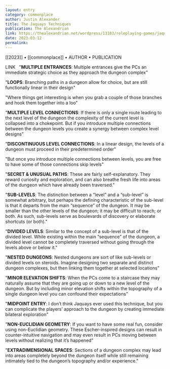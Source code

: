 ```yaml
---
layout: entry
category: commonplace
author: Justin Alexander
title: The Jaquays Techniques
publication: The Alexandrian
link: https://thealexandrian.net/wordpress/13103/roleplaying-games/jaquaying-the-dungeon-part-2-the-jaquays-techniques
date: 2023-03-12
permalink:
---
```


[[2023]] • [[commonplace]] • AUTHOR • PUBLICATION

LINK
 
"**MULTIPLE ENTRANCES**: Multiple entrances give the PCs an immediate strategic choice as they approach the dungeon complex"

"**LOOPS**: Branching paths in a dungeon allow for choice, but are still functionally linear in their design"

"Where things get interesting is when you grab a couple of those branches and hook them together into a loo"

"**MULTIPLE LEVEL CONNECTIONS**: If there is only a single route leading to the next level of the dungeon the complexity of the current level is collapsed into a chokepoint. But if you introduce multiple connections between the dungeon levels you create a synergy between complex level designs"

"**DISCONTINUOUS LEVEL CONNECTIONS**: In a linear design, the levels of a dungeon must proceed in their predetermined order"

"But once you introduce multiple connections between levels, you are free to have some of those connections skip levels"

"**SECRET & UNUSUAL PATHS**: These are fairly self-explanatory. They reward curiosity and exploration, and can also breathe fresh life into areas of the dungeon which have already been traversed."

"**SUB-LEVELS**: The distinction between a “level” and a “sub-level” is somewhat arbitrary, but perhaps the defining characteristic of the sub-level is that it departs from the main “sequence” of the dungeon. It may be smaller than the other levels of the dungeon; it may be difficult to reach; or both. As such, sub-levels serve as boulevards of discovery or elaborate shortcuts (or both)."

"**DIVIDED LEVELS**: Similar to the concept of a sub-level is that of the divided level. While existing within the main “sequence” of the dungeon, a divided level cannot be completely traversed without going through the levels above or below it."

"**NESTED DUNGEONS**: Nested dungeons are sort of like sub-levels or divided levels on steroids. Imagine designing two separate and distinct dungeon complexes, but then linking them together at selected locations"

"**MINOR ELEVATION SHIFTS**: When the PCs come to a staircase they may naturally assume that they are going up or down to a new level of the dungeon. But by including minor elevation shifts within the topography of a single dungeon level you can confound their expectations"

"**MIDPOINT ENTRY**: I don’t think Jaquays ever used this technique, but you can complicate the players’ approach to the dungeon by creating immediate bilateral exploration"

"**NON-EUCLIDIAN GEOMETRY**: If you want to have some real fun, consider using non-Euclidian geometry. These Escher-inspired designs can result in counter-intuitive navigation and may even result in PCs moving between levels without realizing that it’s happened"

"**EXTRADIMENSIONAL SPACES**: Sections of a dungeon complex may lead into areas completely beyond the dungeon itself while still remaining intimately tied to the dungeon’s topography and/or experience."

